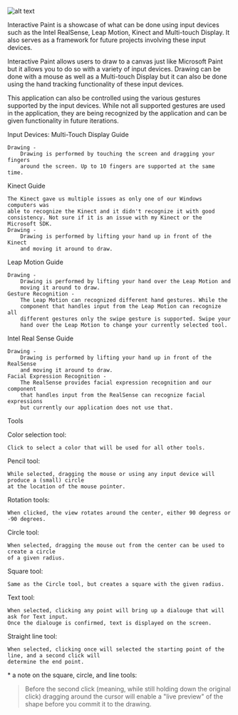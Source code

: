 ![alt text](http://img00.deviantart.net/d0ab/i/2016/335/8/5/interactive_paint_logo_by_alaingalvan-daq9db8.png "Interactive Paint")

Interactive Paint is a showcase of what can be done using input devices such as the Intel RealSense, Leap Motion, Kinect and Multi-touch Display.
It also serves as a framework for future projects involving these input devices.

Interactive Paint allows users to draw to a canvas just like Microsoft Paint but it allows you to do so with a variety of input devices. Drawing can be done with a mouse as well as a Multi-touch Display but it can also be done using the hand tracking functionality of these input devices.

This application can also be controlled using the various gestures supported by the input devices. While not all supported gestures are used in the application, they are being recognized by the application and can be given functionality in future iterations.

Input Devices:
Multi-Touch Display Guide

	Drawing -
		Drawing is performed by touching the screen and dragging your fingers
        around the screen. Up to 10 fingers are supported at the same time.


Kinect Guide

    The Kinect gave us multiple issues as only one of our Windows computers was
    able to recognize the Kinect and it didn't recognize it with good
    consistency. Not sure if it is an issue with my Kinect or the Microsoft SDK.
	Drawing -
		Drawing is performed by lifting your hand up in front of the Kinect
        and moving it around to draw.


Leap Motion Guide

	Drawing -
		Drawing is performed by lifting your hand over the Leap Motion and
        moving it around to draw.
	Gesture Recognition -
		The Leap Motion can recognized different hand gestures. While the
        component that handles input from the Leap Motion can recognize all
        different gestures only the swipe gesture is supported. Swipe your
        hand over the Leap Motion to change your currently selected tool.


Intel Real Sense Guide

	Drawing -
		Drawing is performed by lifting your hand up in front of the RealSense
        and moving it around to draw.
	Facial Expression Recognition -
		The RealSense provides facial expression recognition and our component
        that handles input from the RealSense can recognize facial expressions
        but currently our application does not use that.
        
Tools

Color selection tool:
```
Click to select a color that will be used for all other tools.
```

Pencil tool:
```
While selected, dragging the mouse or using any input device will produce a (small) circle 
at the location of the mouse pointer.
```

Rotation tools:
```
When clicked, the view rotates around the center, either 90 degress or -90 degrees.
```

Circle tool:
```
When selected, dragging the mouse out from the center can be used to create a circle 
of a given radius.
```

Square tool:
```
Same as the Circle tool, but creates a square with the given radius.
```

Text tool:
```
When selected, clicking any point will bring up a dialouge that will ask for Text input. 
Once the dialouge is confirmed, text is displayed on the screen.
```

Straight line tool:
```
When selected, clicking once will selected the starting point of the line, and a second click will 
determine the end point.
```

\* a note on the square, circle, and line tools:
> Before the second click (meaning, while still holding down the original click) dragging around the cursor will enable a "live preview" of the shape before you commit it to the drawing.
